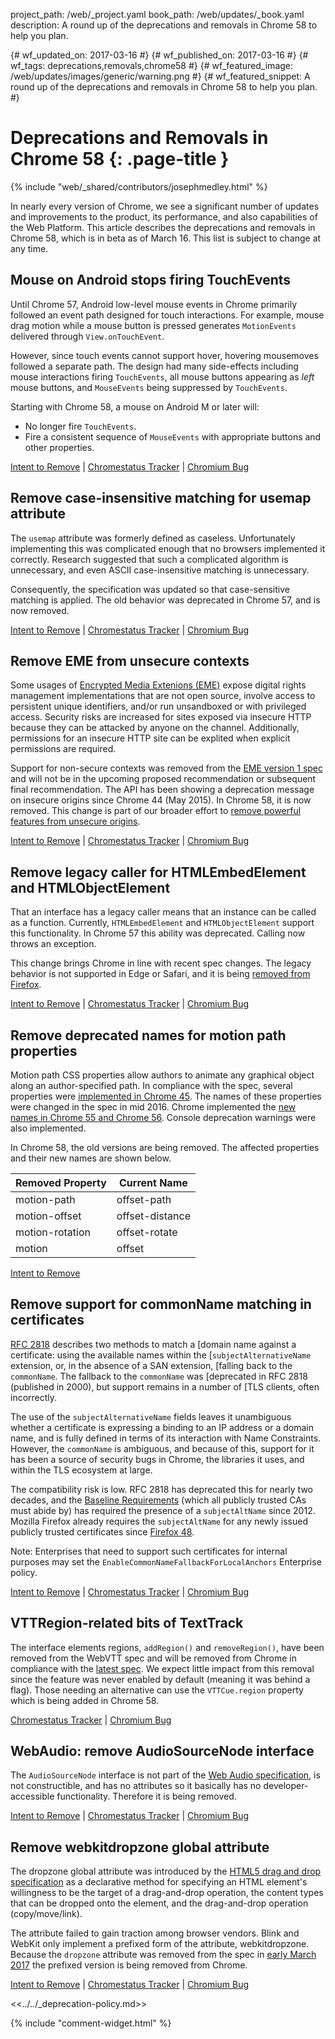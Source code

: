 project_path: /web/_project.yaml
book_path: /web/updates/_book.yaml
description: A round up of the deprecations and removals in Chrome 58 to help you plan.

{# wf_updated_on: 2017-03-16 #}
{# wf_published_on: 2017-03-16 #}
{# wf_tags: deprecations,removals,chrome58 #}
{# wf_featured_image: /web/updates/images/generic/warning.png #}
{# wf_featured_snippet: A round up of the deprecations and removals in Chrome 58 to help you plan. #}

# Deprecations and Removals in Chrome 58 {: .page-title }

{% include "web/_shared/contributors/josephmedley.html" %}

In nearly every version of Chrome, we see a significant number of updates and
improvements to the product, its performance, and also capabilities of the Web
Platform. This article describes the deprecations and removals in Chrome 58,
which is in beta as of March 16. This list is subject to change at any time.


## Mouse on Android stops firing TouchEvents

Until Chrome 57, Android low-level mouse events in Chrome primarily followed an
event path designed for touch interactions. For example, mouse drag motion while
a mouse button is pressed generates `MotionEvents` delivered through
`View.onTouchEvent`.

However, since touch events cannot support hover, hovering mousemoves followed a
separate path. The design had many side-effects including mouse interactions
firing `TouchEvents`, all mouse buttons appearing as *left* mouse buttons, and
`MouseEvents` being suppressed by `TouchEvents`.

Starting with Chrome 58, a mouse on Android M or later will:

* No longer fire `TouchEvents`.
* Fire a consistent sequence of `MouseEvents` with appropriate buttons and
  other properties. 

[Intent to Remove](https://groups.google.com/a/chromium.org/d/topic/blink-dev/cNaFvMaYtNA/discussion) &#124;
[Chromestatus Tracker](https://www.chromestatus.com/feature/5642080642662400) &#124;
[Chromium Bug](https://bugs.chromium.org/p/chromium/issues/detail?id=468806)


## Remove case-insensitive matching for usemap attribute

The `usemap` attribute was formerly defined as caseless. Unfortunately
implementing this was complicated enough that no browsers implemented it
correctly. Research suggested that such a complicated algorithm is unnecessary,
and even ASCII case-insensitive matching is unnecessary.

Consequently, the specification was updated so that case-sensitive matching is
applied. The old behavior was deprecated in Chrome 57, and is now removed.

[Intent to Remove](https://groups.google.com/a/chromium.org/d/topic/blink-dev/8pHdFzN0YQc/discussion) &#124;
[Chromestatus Tracker](https://www.chromestatus.com/feature/5760965337415680) &#124;
[Chromium Bug](https://bugs.chromium.org/p/chromium/issues/detail?id=659464)


## Remove EME from unsecure contexts

Some usages of
[Encrypted Media Extenions (EME)](https://developer.mozilla.org/en-US/docs/Web/API/Encrypted_Media_Extensions_API)
expose digital rights management implementations that are not open source,
involve access to persistent unique identifiers, and/or run unsandboxed or with
privileged access. Security risks are increased for sites exposed via insecure
HTTP because they can be attacked by anyone on the channel. Additionally,
permissions for an insecure HTTP site can be explited when explicit permissions
are required.

Support for non-secure contexts was removed from the
[EME version 1 spec](https://www.w3.org/TR/encrypted-media/)
and will not be in the upcoming proposed recommendation or subsequent final
recommendation. The API has been showing a deprecation message on insecure
origins since Chrome 44 (May 2015). In Chrome 58, it is now removed. This change
is part of our broader effort to
[remove powerful features from unsecure origins](https://bugs.chromium.org/p/chromium/issues/detail?id=520765).

[Intent to Remove](https://groups.google.com/a/chromium.org/d/topic/blink-dev/tXmKPlXsnCQ/discussion) &#124;
[Chromestatus Tracker](https://www.chromestatus.com/feature/5724389932793856) &#124;
[Chromium Bug](https://bugs.chromium.org/p/chromium/issues/detail?id=672605)


## Remove legacy caller for HTMLEmbedElement and HTMLObjectElement

That an interface has a legacy caller means that an instance can be called as a
function. Currently, `HTMLEmbedElement` and `HTMLObjectElement` support this
functionality. In Chrome 57 this ability was deprecated. Calling now throws an exception.

This change brings Chrome in line with recent spec changes. The legacy behavior
is not supported in Edge or Safari, and it is being
[removed from Firefox](https://bugzilla.mozilla.org/show_bug.cgi?id=909656).

[Intent to Remove](https://groups.google.com/a/chromium.org/d/topic/blink-dev/AiDZ7ru9mGg/discussion) &#124;
[Chromestatus Tracker](https://www.chromestatus.com/feature/5715026367217664) &#124;
[Chromium Bug](https://bugs.chromium.org/p/chromium/issues/detail?id=663662)


## Remove deprecated names for motion path properties

Motion path CSS properties allow authors to animate any graphical object along
an author-specified path. In compliance with the spec, several properties were
[implemented in Chrome 45](https://www.chromestatus.com/feature/6190642178818048).
The names of these properties were changed in the spec in mid 2016. Chrome
implemented the
[new names in Chrome 55 and Chrome 56](https://www.chromestatus.com/feature/6390764217040896).
Console deprecation warnings were also implemented. 

In Chrome 58, the old versions are being removed. The affected properties and
their new names are shown below.

| Removed Property | Current Name |
|------------------|--------------|
| motion-path | offset-path |
| motion-offset | offset-distance |
| motion-rotation | offset-rotate |
| motion | offset |

[Intent to Remove](https://groups.google.com/a/chromium.org/d/topic/blink-dev/o1C5NzGf9Q0/discussion) 


## Remove support for commonName matching in certificates

[RFC 2818](https://tools.ietf.org/html/rfc2818) describes two methods to match a
[domain name against a certificate: using the available names within the
[`subjectAlternativeName` extension, or, in the absence of a SAN extension,
[falling back to the `commonName`. The fallback to the `commonName` was
[deprecated in RFC 2818 (published in 2000), but support remains in a number of
[TLS clients, often incorrectly.

The use of the `subjectAlternativeName` fields leaves it unambiguous whether a
certificate is expressing a binding to an IP address or a domain name, and is
fully defined in terms of its interaction with Name Constraints. However, the
`commonName` is ambiguous, and because of this, support for it has been a source
of security bugs in Chrome, the libraries it uses, and within the TLS ecosystem
at large.

The compatibility risk is low. RFC 2818 has deprecated this for nearly two
decades, and the [Baseline Requirements](https://cabforum.org/baseline-requirements-documents/)
(which all publicly trusted CAs must abide by) has required the presence of a
`subjectAltName` since 2012. Mozilla Firefox already requires the
`subjectAltName` for any newly issued publicly trusted certificates since
[Firefox 48]( https://bugzilla.mozilla.org/show_bug.cgi?id=1245280 ).

Note: Enterprises that need to support such certificates for internal purposes
may set the `EnableCommonNameFallbackForLocalAnchors` Enterprise policy.

[Intent to Remove](https://groups.google.com/a/chromium.org/d/topic/blink-dev/4v82AueNjaQ/discussion) &#124;
[Chromestatus Tracker](https://www.chromestatus.com/feature/4981025180483584) &#124;
[Chromium Bug](https://bugs.chromium.org/p/chromium/issues/detail?id=308330)


## VTTRegion-related bits of TextTrack

The interface elements regions, `addRegion()` and `removeRegion()`, have been
removed from the WebVTT spec and will be removed from Chrome in compliance with
the [latest spec](https://w3c.github.io/webvtt/). We expect little impact from
this removal since the feature was never enabled by default (meaning it was
behind a flag). Those needing an alternative can use the `VTTCue.region`
property which is being added in Chrome 58.

[Chromestatus Tracker](https://www.chromestatus.com/feature/5308626495340544) &#124;
[Chromium Bug](https://bugs.chromium.org/p/chromium/issues/detail?id=690014)


## WebAudio: remove AudioSourceNode interface

The `AudioSourceNode` interface is not part of the
[Web Audio specification](https://www.w3.org/TR/webaudio/),
is not constructible, and has no attributes so it basically has no developer-
accessible functionality. Therefore it is being removed.

[Intent to Remove](https://groups.google.com/a/chromium.org/d/topic/blink-dev/D-QJm9GCisc/discussion) &#124;
[Chromestatus Tracker](https://www.chromestatus.com/feature/5753709124386816) &#124;
[Chromium Bug](https://bugs.chromium.org/p/chromium/issues/detail?id=663818)


## Remove webkitdropzone global attribute

The dropzone global attribute was introduced by the
[HTML5 drag and drop specification](http://w3c.github.io/html/editing.html#drag-and-drop)
as a declarative method for specifying an HTML element's willingness to be the
target of a drag-and-drop operation, the content types that can be dropped onto
the element, and the drag-and-drop operation (copy/move/link).

The attribute failed to gain traction among browser vendors. Blink and WebKit
only implement a prefixed form of the attribute, webkitdropzone. Because the
`dropzone` attribute was removed from the spec in
[early March 2017](https://github.com/whatwg/html/pull/2402)
the prefixed version is being removed from Chrome.

[Intent to Remove](https://groups.google.com/a/chromium.org/d/topic/blink-dev/rdGvTDPU7mM/discussion) &#124;
[Chromestatus Tracker](https://www.chromestatus.com/feature/5718005866561536) &#124;
[Chromium Bug](https://bugs.chromium.org/p/chromium/issues/detail?id=688943)


<<../../_deprecation-policy.md>>

{% include "comment-widget.html" %}
